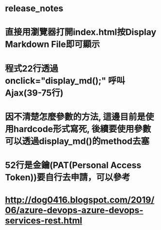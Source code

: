 # release_notes

# 直接用瀏覽器打開index.html按Display Markdown File即可顯示

# 程式22行透過onclick="display_md();" 呼叫Ajax(39-75行)
# 因不清楚怎麼參數的方法, 這邊目前是使用hardcode形式寫死, 後續要使用參數可以透過display_md()的method去塞

# 52行是金鑰(PAT(Personal Access Token))要自行去申請，可以參考
# http://dog0416.blogspot.com/2019/06/azure-devops-azure-devops-services-rest.html


